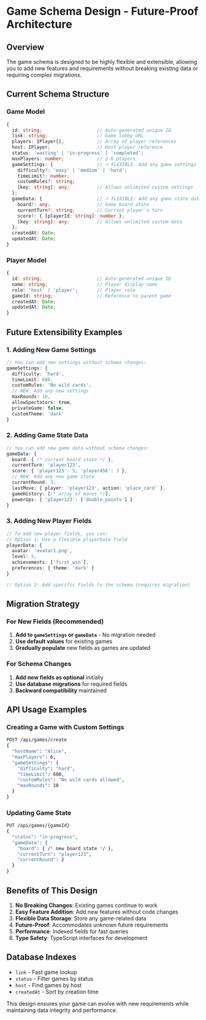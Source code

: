 # Game Schema Design - Future-Proof Architecture

## Overview
The game schema is designed to be highly flexible and extensible, allowing you to add new features and requirements without breaking existing data or requiring complex migrations.

## Current Schema Structure

### Game Model
```typescript
{
  id: string;                    // Auto-generated unique ID
  link: string;                  // Game lobby URL
  players: IPlayer[];            // Array of player references
  host: IPlayer;                 // Host player reference
  status: 'waiting' | 'in-progress' | 'completed';
  maxPlayers: number;            // 2-8 players
  gameSettings: {                // 🔥 FLEXIBLE: Add any game settings
    difficulty?: 'easy' | 'medium' | 'hard';
    timeLimit?: number;
    customRules?: string;
    [key: string]: any;          // Allows unlimited custom settings
  };
  gameData: {                    // 🔥 FLEXIBLE: Add any game state data
    board?: any;                 // Game board state
    currentTurn?: string;        // Current player's turn
    score?: { [playerId: string]: number };
    [key: string]: any;          // Allows unlimited custom data
  };
  createdAt: Date;
  updatedAt: Date;
}
```

### Player Model
```typescript
{
  id: string;                    // Auto-generated unique ID
  name: string;                  // Player display name
  role: 'host' | 'player';       // Player role
  gameId: string;                // Reference to parent game
  createdAt: Date;
  updatedAt: Date;
}
```

## Future Extensibility Examples

### 1. Adding New Game Settings
```typescript
// You can add new settings without schema changes:
gameSettings: {
  difficulty: 'hard',
  timeLimit: 600,
  customRules: 'No wild cards',
  // NEW: Add any new settings
  maxRounds: 10,
  allowSpectators: true,
  privateGame: false,
  customTheme: 'dark'
}
```

### 2. Adding Game State Data
```typescript
// You can add new game data without schema changes:
gameData: {
  board: { /* current board state */ },
  currentTurn: 'player123',
  score: { 'player123': 5, 'player456': 3 },
  // NEW: Add any new game state
  currentRound: 3,
  lastMove: { player: 'player123', action: 'place_card' },
  gameHistory: [/* array of moves */],
  powerUps: { 'player123': ['double_points'] }
}
```

### 3. Adding New Player Fields
```typescript
// To add new player fields, you can:
// Option 1: Use a flexible playerData field
playerData: {
  avatar: 'avatar1.png',
  level: 5,
  achievements: ['first_win'],
  preferences: { theme: 'dark' }
}

// Option 2: Add specific fields to the schema (requires migration)
```

## Migration Strategy

### For New Fields (Recommended)
1. **Add to `gameSettings` or `gameData`** - No migration needed
2. **Use default values** for existing games
3. **Gradually populate** new fields as games are updated

### For Schema Changes
1. **Add new fields as optional** initially
2. **Use database migrations** for required fields
3. **Backward compatibility** maintained

## API Usage Examples

### Creating a Game with Custom Settings
```bash
POST /api/games/create
{
  "hostName": "Alice",
  "maxPlayers": 6,
  "gameSettings": {
    "difficulty": "hard",
    "timeLimit": 600,
    "customRules": "No wild cards allowed",
    "maxRounds": 10
  }
}
```

### Updating Game State
```bash
PUT /api/games/{gameId}
{
  "status": "in-progress",
  "gameData": {
    "board": { /* new board state */ },
    "currentTurn": "player123",
    "currentRound": 2
  }
}
```

## Benefits of This Design

1. **No Breaking Changes**: Existing games continue to work
2. **Easy Feature Addition**: Add new features without code changes
3. **Flexible Data Storage**: Store any game-related data
4. **Future-Proof**: Accommodates unknown future requirements
5. **Performance**: Indexed fields for fast queries
6. **Type Safety**: TypeScript interfaces for development

## Database Indexes
- `link` - Fast game lookup
- `status` - Filter games by status
- `host` - Find games by host
- `createdAt` - Sort by creation time

This design ensures your game can evolve with new requirements while maintaining data integrity and performance.
